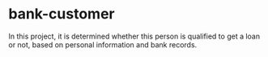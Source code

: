# bank-customer
In this project, it is determined whether this person is qualified to get a loan or not, based on personal information and bank records.
